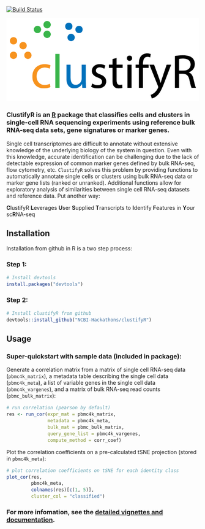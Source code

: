 [![Build Status](https://travis-ci.org/NCBI-Hackathons/clustifyR.svg?branch=master)](https://travis-ci.org/NCBI-Hackathons/clustifyR)

<p align="center">
  <img src="/inst/logo/logo_transparent.png">
</p>

### ClustifyR is an [R](https://www.r-project.org/) package that classifies cells and clusters in single-cell RNA sequencing experiments using reference bulk RNA-seq data sets, gene signatures or marker genes. 

Single cell transcriptomes are difficult to annotate without extensive knowledge of the underlying biology of the system in question. Even with this knowledge, accurate identification can be challenging due to the lack of detectable expression of common marker genes defined by bulk RNA-seq, flow cytometry, etc. `ClustifyR` solves this problem by providing functions to automatically annotate single cells or clusters using bulk RNA-seq data or marker gene lists (ranked or unranked). Additional functions allow for exploratory analysis of similarities between single cell RNA-seq datasets and reference data. Put another way:

**C**lustifyR **L**everages **U**ser **S**upplied **T**ranscripts to **I**dentify **F**eatures in **Y**our sc**R**NA-seq

## Installation
Installation from github in R is a two step process:

### Step 1:
```r
# Install devtools
install.packages("devtools")
```

### Step 2:
```r
# Install clustifyR from github
devtools::install_github("NCBI-Hackathons/clustifyR")
```

## Usage

### Super-quickstart with sample data (included in package):

Generate a correlation matrix from a matrix of single cell RNA-seq data (`pbmc4k_matrix`), a metadata table describing the single cell data (`pbmc4k_meta`), a list of variable genes in the single cell data (`pbmc4k_vargenes`), and a matrix of bulk RNA-seq read counts (`pbmc_bulk_matrix`):

```r
# run correlation (pearson by default)
res <- run_cor(expr_mat = pbmc4k_matrix,
               metadata = pbmc4k_meta,
               bulk_mat = pbmc_bulk_matrix,
               query_gene_list = pbmc4k_vargenes,
               compute_method = corr_coef)
```

Plot the correlation coefficients on a pre-calculated tSNE projection (stored in `pbmc4k_meta`):

```r
# plot correlation coefficients on tSNE for each identity class
plot_cor(res,
         pbmc4k_meta,
         colnames(res)[c(1, 5)],
         cluster_col = "classified")
```

### For more infomation, see the [detailed vignettes and documentation](https://ncbi-hackathons.github.io/clustifyR/).
